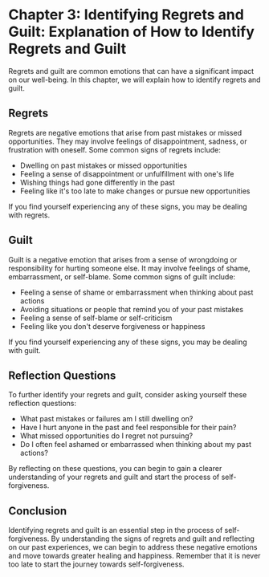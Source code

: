 Chapter 3: Identifying Regrets and Guilt: Explanation of How to Identify Regrets and Guilt
==========================================================================================

Regrets and guilt are common emotions that can have a significant impact on our well-being. In this chapter, we will explain how to identify regrets and guilt.

Regrets
-------

Regrets are negative emotions that arise from past mistakes or missed opportunities. They may involve feelings of disappointment, sadness, or frustration with oneself. Some common signs of regrets include:

* Dwelling on past mistakes or missed opportunities
* Feeling a sense of disappointment or unfulfillment with one's life
* Wishing things had gone differently in the past
* Feeling like it's too late to make changes or pursue new opportunities

If you find yourself experiencing any of these signs, you may be dealing with regrets.

Guilt
-----

Guilt is a negative emotion that arises from a sense of wrongdoing or responsibility for hurting someone else. It may involve feelings of shame, embarrassment, or self-blame. Some common signs of guilt include:

* Feeling a sense of shame or embarrassment when thinking about past actions
* Avoiding situations or people that remind you of your past mistakes
* Feeling a sense of self-blame or self-criticism
* Feeling like you don't deserve forgiveness or happiness

If you find yourself experiencing any of these signs, you may be dealing with guilt.

Reflection Questions
--------------------

To further identify your regrets and guilt, consider asking yourself these reflection questions:

* What past mistakes or failures am I still dwelling on?
* Have I hurt anyone in the past and feel responsible for their pain?
* What missed opportunities do I regret not pursuing?
* Do I often feel ashamed or embarrassed when thinking about my past actions?

By reflecting on these questions, you can begin to gain a clearer understanding of your regrets and guilt and start the process of self-forgiveness.

Conclusion
----------

Identifying regrets and guilt is an essential step in the process of self-forgiveness. By understanding the signs of regrets and guilt and reflecting on our past experiences, we can begin to address these negative emotions and move towards greater healing and happiness. Remember that it is never too late to start the journey towards self-forgiveness.
